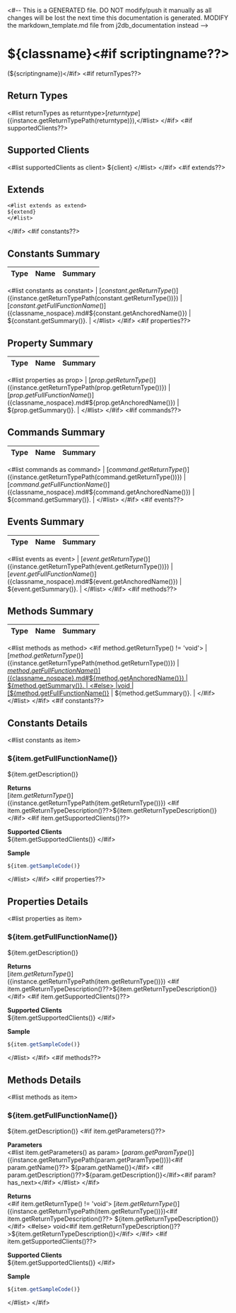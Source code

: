 <#-- This is a GENERATED file. DO NOT modify/push it manually as all changes will be lost the next time this documentation is generated. MODIFY the markdown_template.md file from j2db_documentation instead -->
# ${classname}<#if scriptingname??>
\(${scriptingname}\)</#if>
<#if returnTypes??>

## **Return Types**
<#list returnTypes as returntype>[${returntype}](${instance.getReturnTypePath(returntype)}),</#list>
</#if>
<#if supportedClients??>
## **Supported Clients**

<#list supportedClients as client>
    ${client}
</#list>
</#if>
<#if extends??>

## **Extends**

```
<#list extends as extend>
${extend}
</#list>
```
</#if>
<#if constants??>

## Constants Summary

| Type                                                  | Name                                          | Summary                                                          |
| ----------------------------------- | ----------------------------------------------------------------------------------- | ------------------------------------------------------------------- |
<#list constants as constant>
| [${constant.getReturnType()}](${instance.getReturnTypePath(constant.getReturnType())}) | [${constant.getFullFunctionName()}](${classname_nospace}.md#${constant.getAnchoredName()})                   | ${constant.getSummary()}.                                    |
</#list>
</#if>
<#if properties??>

## Property Summary

| Type                                                  | Name                    | Summary                                                                                                           |
| ----------------------------------- | ----------------------------------------------------------------------------------- | ------------------------------------------------------------------- |
<#list properties as prop>
| [${prop.getReturnType()}](${instance.getReturnTypePath(prop.getReturnType())}) | [${prop.getFullFunctionName()}](${classname_nospace}.md#${prop.getAnchoredName()})                   | ${prop.getSummary()}.                                    |
</#list>
</#if>
<#if commands??>

## Commands Summary

| Type                                                  | Name                    | Summary                                                                                                           |
| ----------------------------------- | ----------------------------------------------------------------------------------- | ------------------------------------------------------------------- |
<#list commands as command>
| [${command.getReturnType()}](${instance.getReturnTypePath(command.getReturnType())}) | [${command.getFullFunctionName()}](${classname_nospace}.md#${command.getAnchoredName()})                   | ${command.getSummary()}.                                    |
</#list>
</#if>
<#if events??>

## Events Summary

| Type                                                  | Name                    | Summary                                                                                                           |
| ----------------------------------- | ----------------------------------------------------------------------------------- | ------------------------------------------------------------------- |
<#list events as event>
| [${event.getReturnType()}](${instance.getReturnTypePath(event.getReturnType())}) | [${event.getFullFunctionName()}](${classname_nospace}.md#${event.getAnchoredName()})                   | ${event.getSummary()}.                                    |
</#list>
</#if>
<#if methods??>

## Methods Summary

| Type                                | Name                                                                                | Summary                                                             |
| ----------------------------------- | ----------------------------------------------------------------------------------- | ------------------------------------------------------------------- |
<#list methods as method>
<#if method.getReturnType() != 'void'>
| [${method.getReturnType()}](${instance.getReturnTypePath(method.getReturnType())}) | [${method.getFullFunctionName()}](${classname_nospace}.md#${method.getAnchoredName()})                   | ${method.getSummary()}.                                    |
<#else>
|void | [${method.getFullFunctionName()}](${classname_nospace}.md#${method.getAnchoredName()})                   | ${method.getSummary()}.                                    |
</#if>
</#list>
</#if>
<#if constants??>

## Constants Details

<#list constants as item>
### ${item.getFullFunctionName()}

${item.getDescription()}

**Returns**\
[${item.getReturnType()}](${instance.getReturnTypePath(item.getReturnType())}) <#if item.getReturnTypeDescription()??>${item.getReturnTypeDescription()}</#if>
<#if item.getSupportedClients()??>

**Supported Clients**\
${item.getSupportedClients()}
</#if>

**Sample**

```javascript
${item.getSampleCode()}
```
</#list>
</#if>
<#if properties??>

## Properties Details

<#list properties as item>
### ${item.getFullFunctionName()}

${item.getDescription()}

**Returns**\
[${item.getReturnType()}](${instance.getReturnTypePath(item.getReturnType())}) <#if item.getReturnTypeDescription()??>${item.getReturnTypeDescription()}</#if>
<#if item.getSupportedClients()??>

**Supported Clients**\
${item.getSupportedClients()}
</#if>

**Sample**

```javascript
${item.getSampleCode()}
```
</#list>
</#if>
<#if methods??>

## Methods Details
<#list methods as item>

### ${item.getFullFunctionName()}

${item.getDescription()}
<#if item.getParameters()??>

**Parameters**\
<#list item.getParameters() as param>
[${param.getParamType()}](${instance.getReturnTypePath(param.getParamType())})<#if param.getName()??> ${param.getName()}</#if> <#if param.getDescription()??>${param.getDescription()}</#if><#if param?has_next>\</#if>
</#list>
</#if>

**Returns**\
<#if item.getReturnType() != 'void'>
[${item.getReturnType()}](${instance.getReturnTypePath(item.getReturnType())})<#if item.getReturnTypeDescription()??> ${item.getReturnTypeDescription()}</#if>
<#else>
void<#if item.getReturnTypeDescription()??>${item.getReturnTypeDescription()}</#if>
</#if>
<#if item.getSupportedClients()??>

**Supported Clients**\
${item.getSupportedClients()}
</#if>

**Sample**

```javascript
${item.getSampleCode()}
```
</#list>
</#if>